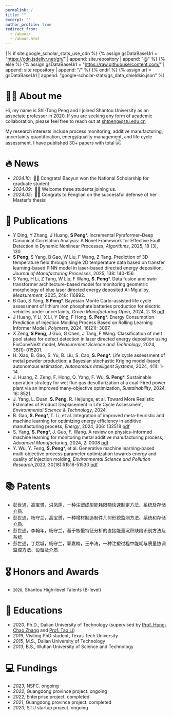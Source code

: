 ```yaml
---
permalink: /
title: ""
excerpt: ""
author_profile: true
redirect_from: 
  - /about/
  - /about.html
---
```


{% if site.google_scholar_stats_use_cdn %}
{% assign gsDataBaseUrl = "https://cdn.jsdelivr.net/gh/" | append: site.repository | append: "@" %}
{% else %}
{% assign gsDataBaseUrl = "https://raw.githubusercontent.com/" | append: site.repository | append: "/" %}
{% endif %}
{% assign url = gsDataBaseUrl | append: "google-scholar-stats/gs_data_shieldsio.json" %}

<span class='anchor' id='about-me'></span>

# 🤵🏻 About me 
Hi, my name is Shi-Tong Peng and I joined Shantou University as an associate professor in 2020. If you are seeking any form of academic collaboration, please feel free to reach out at shtpeng@stu.edu.cn 

My research interests include process monitoring, additive manufacturing, uncertainty quantification, energy/quality management, and life cycle assessment. I have published 30+ papers with total <a href='https://scholar.google.com/citations?user=JWxHJpgAAAAJ'><img src="https://img.shields.io/endpoint?url={{ url | url_encode }}&logo=Google%20Scholar&labelColor=f6f6f6&color=9cf&style=flat&label=citations"></a>  



# 🔥 News
- *2024.10*: &nbsp;🎉🎉 Congrats! Baoyun won the National Scholarship for graduate student.
- *2024.09*: &nbsp;🎉🎉 Welcome three students joining us. 
- *2024.05*: &nbsp;🎉🎉 Congrats to Fenglian on the successful defense of her Master's thesis!  




# 📝 Publications 
 - Y Ding, Y Zhang, J Huang, **S Peng***. Incremental Pyraformer–Deep Canonical Correlation Analysis: A Novel Framework for Effective Fault Detection in Dynamic Nonlinear Processes, _Algorithms_, 2025, 18 (3), 130.
 - **S Peng**, S Yang, B Gao, W Liu, F Wang, Z Tang. Prediction of 3D temperature field through single 2D temperature data based on transfer learning-based PINN model in laser-based directed energy deposition, _Journal of Manufacturing Processes_, 2025, 138: 140-156.
 - S Yang, H Li, Z Tang, W Liu, F Wang, **S. Peng***. Data fusion and swin transformer architecture-based model for monitoring geometric morphology of blue laser directed energy deposited Al-Mg alloy, _Measurement_, 2025, 248: 116992.
 - B Gao, S Yang, **S Peng***. Bayesian Monte Carlo-assisted life cycle assessment of lithium iron phosphate batteries production for electric vehicles under uncertainty, _Green Manufacturing Open_, 2024, 2: 18 [pdf](/publications/GMO1.pdf)
 - J Huang, Y Li, X Li, Y Ding, F Hong, **S. Peng***. Energy Consumption Prediction of Injection Molding Process Based on Rolling Learning Informer Model, _Polymers_, 2024, 16(21): 3097.
 - X Zeng, **S Peng**, J Guo, G Chen, J Tang, F Wang. Classification of melt pool states for defect detection in laser directed energy deposition using FixConvNeXt model, _Measurement Science and Technology_, 2024, 36(1): 015201.
 - H. Xiao, B. Gao, S. Yu, B. Liu, S. Cao, **S. Peng***. Life cycle assessment of metal powder production: a Bayesian stochastic Kriging model-based autonomous estimation, _Autonomous Intelligent Systems_, 2024, 4(1): 1-14.
 - J. Huang, Z. Zeng, F. Hong, Q. Yang, F. Wu, **S. Peng***. Sustainable operation strategy for wet flue gas desulfurization at a coal-Fired power plant via an improved many-objective optimization, _Sustainability_, 2024, 16: 8521.
 - J. Yang, L. Duan, **S. Peng**, R. Heijungs, et al. Toward More Realistic Estimates of Product Displacement in Life Cycle Assessment, _Environmental Science & Technology_, 2024, 
 - B. Gao, **S. Peng***, T. Li, et al. Integration of improved meta-heuristic and machine learning for optimizing energy efficiency in additive manufacturing process, _Energy_, 2024, 306: 132518 [pdf](/publications/2024-1.pdf)  
 - S. Yang, **S. Peng***, J. Guo, F. Wang. A review on physics-informed machine learning for monitoring metal additive manufacturing process, _Advanced Manufacturing_, 2024, 2: 0008 [pdf](https://elsp-homepage.oss-cn-hongkong.aliyuncs.com/paper/journal/open/AM/2024/am20240008-publication.pdf)
 - Y. Wu, Y. Feng, **S. Peng***, et al. Generative machine learning‑based multi‑objective process parameter optimization towards energy and quality of injection molding, _Environmental Science and Pollution Research_,2023, 30(18):51518-51530 [pdf](/publications/Wu.pdf)

# 📚 Patents
 - 彭世通，高宝赟，洪凤莲，一种注塑成型能耗限额快速制定方法、系统及存储介质.
 - 彭世通，杨守兰，高宝赟，一种增材制造制件几何形貌监测方法、系统和存储介质.
 - 彭世通，李翰年，杨守兰，基于核慢特征分析的直接能量沉积缺陷识别方法及系统.
 - 彭世通，丁煜城，杨守兰，郭嘉楠，王奉涛，一种注塑过程中能耗与质量协调监控方法、设备及介质.


# 🎖 Honors and Awards
- ``2020``, Shantou High-level Talents (B-level)   

# 📖 Educations
- *2020*, Ph.D., Dalian University of Technology (supervised by [Prof. Hong-Chao Zhang](https://www.depts.ttu.edu/imse/faculty/hong-chao_zhang/index.php) and [Prof. Tao Li](http://faculty.dlut.edu.cn/litao/zh_CN/index.htm))
- *2019*, Visiting PhD student, Texas Tech University
- *2015*, M.S., Dalian University of Technology
- *2013*, B.S., Wuhan University of Science and Technology 


# 💻 Fundings
- *2023*, NSFC. ongoing
- *2022*, Guangdong province project. ongoing
- *2022*, Enterprise project. completed
- *2021*, Guangdong province project. completed
- *2020*, STU startup project. ongoing